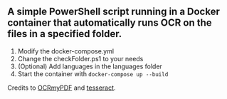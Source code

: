 ## A simple PowerShell script running in a Docker container that automatically runs OCR on the files in a specified folder.

1. Modify the docker-compose.yml
2. Change the checkFolder.ps1 to your needs
3. (Optional) Add languages in the languages folder
4. Start the container with `docker-compose up --build`

Credits to [OCRmyPDF](https://github.com/ocrmypdf/OCRmyPDF) and [tesseract](https://github.com/tesseract-ocr/tesseract).
